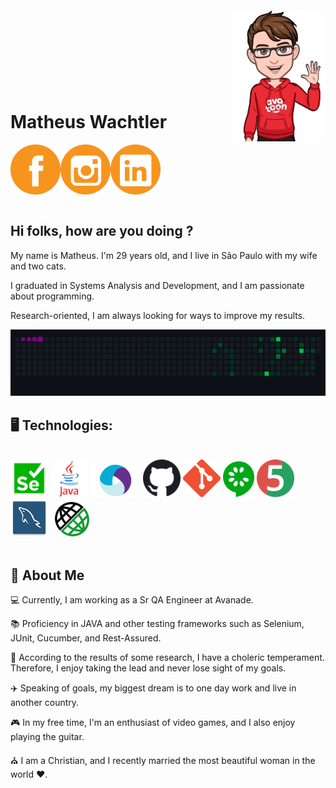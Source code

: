 
<img align="right" width="150px" style=" margin-top:-20px" src="assets/avatar/helloAvatar.png">
</br>
</br>
</br>
</br>
</br>
</br>

<div dsplay="inline-block">

 
 <h1 align="left">Matheus Wachtler</h1>
 <a href="https://www.facebook.com/matheus.wachtler.9">
    <img align="left" width="80px" src="assets/logos/facebookLogo.png" alt="facebook" style="vertical-align:top;">
  </a> 

  <a href="https://www.instagram.com/_mathwachtler/">
    <img align="left" width="80px" src="assets/logos/instagramLogo.png" alt="instagram" style="vertical-align:top;">
  </a>
  
  <a href="https://www.linkedin.com/in/matheus-wachtler-a9a92911a/">
    <img width="80px" src="assets/logos/linkedInLogo.png" alt="linkedin" style="vertical-align:top;">
  </a>
</div>

</br>

## Hi folks, how are you doing ?

<p align="left">My name is Matheus. I'm 29 years old, and I live in São Paulo with my wife and two cats.</p>
<p align="left">I graduated in Systems Analysis and Development, and I am passionate about programming.</p>
<p align="left">Research-oriented, I am always looking for ways to improve my results.</p>

<p align="left">
  <img src="assets/gifs/snake.gif" width="1200">
</p>

## 🖥️ Technologies: 
<br>
<div display="inline-block">
<code><a  href="https://www.selenium.dev/documentation/webdriver/"><img width="60px" src="assets/technologies/seleniumIcon.png" title="Selenium"></a></code>
<code><a  href="https://www.java.com/en/"><img width="60x" src="assets/technologies/javaIcon.png" title="java"></a></code>
<code><a  href="https://appium.io/"><img width="80px" src="assets\technologies\appiumIcon.png" title="appium"></a></code>
<code><a  href="https://github.com/"><img width="60px" src="assets/technologies/githubIcon.png" title="github"></a></code>
<code><a  href="https://git-scm.com/"><img width="60px" src="assets/technologies/gitIcon.png" title="git"></a></code>
<code><a  href="https://cucumber.io/"><img width="50px" src="assets/technologies/cucumberIcon.png" title="cucumber"></a></code>
<code><a  href="https://junit.org/junit5/"><img width="60px" src="assets/technologies/junit5Icon.png" title="junit5"></a></code>
<code><a  href="https://www.mysql.com/"><img width="60px" src="assets/technologies/mySqlIcon.png" title="mysql"></a> </code>
<code><a  href="https://rest-assured.io/"><img width="55px" src="assets\technologies\restAssuredIcon.png" title="restassured"></a> </code>
</div>

</br>

##	🙋  About Me
<div display="inline-block">
 <p align="left"> 💻 Currently, I am working as a Sr QA Engineer at Avanade. </p>
 <p align="left"> 📚 Proficiency in JAVA and other testing frameworks such as Selenium, JUnit, Cucumber, and Rest-Assured. </p>
 <p align="left"> 😬 According to the results of some research, I have a choleric temperament. Therefore, I enjoy taking the lead and never lose sight of my goals. </p>
 <p align="left"> ✈️ Speaking of goals, my biggest dream is to one day work and live in another country. </p>
 <p align="left"> 🎮 In my free time, I'm an enthusiast of video games, and I also enjoy playing the guitar. </p>
 <p align="left"> ⛪ I am a Christian, and I recently married the most beautiful woman in the world ❤️. </p>
</div>
